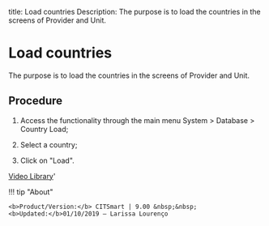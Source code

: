 title: Load countries
Description: The purpose is to load the countries in the screens of Provider and Unit.
# Load countries

The purpose is to load the countries in the screens of Provider and Unit.

Procedure
-------------

1.  Access the functionality through the main menu System \> Database \> Country
    Load;

2.  Select a country;

3.  Click on "Load".

<i class='fa fa-youtube-play  fa-2x' style='color:#97ce17;vertical-align: middle;'> </i> [Video Library](https://www.youtube.com/playlist?list=PLB5qK2uzf2ROVt1SUUxco2tWF8E99_eva)'

!!! tip "About"

    <b>Product/Version:</b> CITSmart | 9.00 &nbsp;&nbsp;
    <b>Updated:</b>01/10/2019 – Larissa Lourenço

